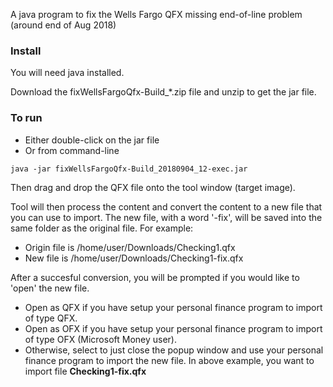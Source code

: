 A java program to fix the Wells Fargo QFX missing end-of-line problem
  (around end of Aug 2018)

### Install

  You will need java installed.

  Download the fixWellsFargoQfx-Build_\*.zip file and unzip to get the jar file.

### To run

* Either double-click on the jar file
* Or from command-line
```
java -jar fixWellsFargoQfx-Build_20180904_12-exec.jar
```
 
Then drag and drop the QFX file onto the tool window (target image).

Tool will then process the content and convert the content to a new file that you can use to import.
The new file, with a word '-fix',  will be saved into the same folder as the original file. For example:

* Origin file is /home/user/Downloads/Checking1.qfx
* New file is /home/user/Downloads/Checking1-fix.qfx

After a succesful conversion, you will be prompted if you would like to 'open' the new file. 
* Open as QFX if you have setup your personal finance program to import of type QFX.
* Open as OFX if you have setup your personal finance program to import of type OFX (Microsoft Money user).
* Otherwise, select to just close the popup window and use your personal finance program to import the new file. In above example, you want to import file **Checking1-fix.qfx**
